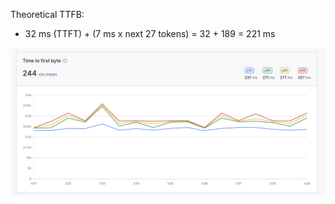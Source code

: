 Theoretical TTFB:

- 32 ms (TTFT) + (7 ms x next 27 tokens) = 32 + 189 = 221 ms

![](2025-04-22_baseten-yield-every-28.png)
